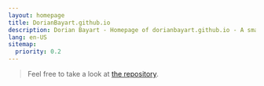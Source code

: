 ```yaml
---
layout: homepage
title: DorianBayart.github.io
description: Dorian Bayart - Homepage of dorianbayart.github.io - A small website made from scratch to learn and discover new technologies, languages, libraries
lang: en-US
sitemap:
  priority: 0.2
---
```




> Feel free to take a look at [the repository](https://github.com/dorianbayart/dorianbayart.github.io).

